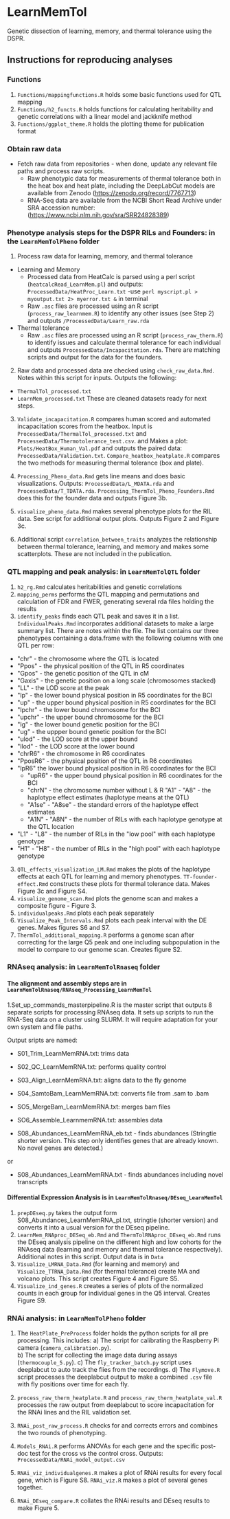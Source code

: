 # LearnMemTol
Genetic dissection of learning, memory, and thermal tolerance using the DSPR.

## Instructions for reproducing analyses

### Functions
1. `Functions/mappingfunctions.R` holds some basic functions used for QTL mapping
2. `Functions/h2_functs.R` holds functions for calculating heritability and genetic correlations with a linear model and jackknife method
3. `Functions/ggplot_theme.R` holds the plotting theme for publication format

### Obtain raw data

- Fetch raw data from repositories - when done, update any relevant file paths and process raw scripts.
    - Raw phenotypic data for measurements of thermal tolerance both in the heat box and heat plate, including the DeepLabCut models are available from Zenodo (https://zenodo.org/record/7767713) 
    - RNA-Seq data are available from the NCBI Short Read Archive under SRA accession number: (https://www.ncbi.nlm.nih.gov/sra/SRR24828389)

### Phenotype analysis steps for the DSPR RILs and Founders: in the `LearnMemTolPheno` folder

1. Process raw data for learning, memory, and thermal tolerance
  - Learning and Memory
      - Processed data from HeatCalc is parsed using a perl script (`heatcalcRead_LearnMem.pl`) and outputs: `ProcessedData/HeatProc_Learn.txt`
        -use `perl myscript.pl > myoutput.txt 2> myerror.txt &` in terminal 
      - Raw `.asc` files are processed using an R script (`process_raw_learnmem.R`) to identify any other issues (see Step 2) and outputs `/ProcessedData/Learn_raw.rda`
  - Thermal tolerance
      - Raw `.asc` files are processed using an R script (`process_raw_therm.R`) to identify issues and calculate thermal tolerance for each individual and outputs `ProcessedData/Incapacitation.rda`. There are matching scripts and output for the data for the founders.

2. Raw data and processed data are checked using `check_raw_data.Rmd`. Notes within this script for inputs. Outputs the following:
  - `ThermalTol_processed.txt`
  - `LearnMem_processed.txt`
These are cleaned datasets ready for next steps. 

3. `Validate_incapacitation.R` compares human scored and automated incapacitation scores from the heatbox. Input is `ProcessedData/ThermalTol_processed.txt` and `ProcessedData/Thermotolerance_test.csv`. and Makes a plot: `Plots/HeatBox_Human_Val.pdf` and outputs the paired data: `ProcessedData/Validation.txt`.  `Compare_heatbox_heatplate.R` compares the two methods for measuring thermal tolerance (box and plate).  

4. `Processing_Pheno_data.Rmd` gets line means and does basic visualizations. Outputs: `ProcessedData/L_MDATA.rda` and `ProcessedData/T_TDATA.rda`. `Processing_ThermTol_Pheno_Founders.Rmd` does this for the founder data and outputs Figure 3b. 

5. `visualize_pheno_data.Rmd` makes several phenotype plots for the RIL data. See script for additional output plots. Outputs Figure 2 and Figure 3c. 

6. Additional script `correlation_between_traits` analyzes the relationship between thermal tolerance, learning, and memory and makes some scatterplots. These are not included in the publication. 

### QTL mapping and peak analysis: in `LearnMemTolQTL` folder

1. `h2_rg.Rmd` calculates heritabilities and genetic correlations
2. `mapping_perms` performs the QTL mapping and permutations and calculation of FDR and FWER, generating several rda files holding the results
2. `identify_peaks` finds each QTL peak and saves it in a list. `IndividualPeaks.Rmd` incorporates additional datasets to make a large summary list. There are notes within the file. The list contains our three phenotypes containing a data.frame with the following columns with one QTL per row:
  - "chr" - the chromosome where the QTL is located
  - "Ppos" - the physical position of the QTL in R5 coordinates
  - "Gpos" - the genetic position of the QTL in cM
  - "Gaxis" - the genetic position on a long scale (chromosomes stacked)
  - "LL" - the LOD score at the peak
  - "lp" - the lower bound physical position in R5 coordinates for the BCI
  - "up" - the upper bound physical position in R5 coordinates for the BCI
  - "lpchr" - the lower bound chromosome for the BCI
  - "upchr" - the upper bound chromosome for the BCI
  - "lg" - the lower bound genetic position for the BCI
  - "ug" - the uppper bound genetic position for the BCI
  - "ulod" - the LOD score at the upper bound
  - "llod" - the LOD score at the lower bound 
  - "chrR6" - the chromosome in R6 coordinates
  - "PposR6" - the physical position of the QTL in R6 coordinates
- "lpR6" the lower bound physical position in R6 coordinates for the BCI
  - "upR6" - the upper bound physical position in R6 coordinates for the BCI
  - "chrN" - the chromosome number without L & R 
"A1" - "A8" - the haplotype effect estimates (haplotype means at the QTL)
  - "A1se" - "A8se" - the standard errors of the haplotype effect estimates
  - "A1N" - "A8N" - the number of RILs with each haplotype genotype at the QTL location   
- "L1" - "L8" - the number of RILs in the "low pool" with each haplotype genotype
- "H1" - "H8" - the number of RILs in the "high pool" with each haplotype genotype 
3.  `QTL_effects_visualization_LM.Rmd` makes the plots of the haplotype effects at each QTL for learning and memory phenotypes. `TT-founder-effect.Rmd` constructs these plots for thermal tolerance data. Makes Figure 3c and Figure S4.
4. `visualize_genome_scan.Rmd` plots the genome scan and makes a composite figure - Figure 3. 
5. `individualpeaks.Rmd` plots each peak separately
6. `Visualize_Peak_Intervals.Rmd` plots each peak interval with the DE genes. Makes figures S6 and S7.
7. `ThermTol_additional_mapping.R` performs a genome scan after correcting for the large Q5 peak and one including subpopulation in the model to compare to our genome scan. Creates figure S2.

### RNAseq analysis: in `LearnMemTolRnaseq` folder

#### The alignment and assembly steps are in `LearnMemTolRnaseq/RNAseq_Processing_LearnMemTol`

1.Set_up_commands_masterpipeline.R is the master script that outputs 8 separate scripts for processing RNAseq data. It sets up scripts to run the RNA-Seq data on a cluster using SLURM. It will require adaptation for your own system and file paths.

Output sripts are named: 

 - S01_Trim_LearnMemRNA.txt: trims data
 - S02_QC_LearnMemRNA.txt: performs quality control
 - S03_Align_LearnMemRNA.txt: aligns data to the fly genome 
 - S04_SamtoBam_LearnMemRNA.txt: converts file from .sam to .bam
 - SO5_MergeBam_LearnMemRNA.txt: merges bam files
 - SO6_Assemble_LearnmemRNA.txt: assembles data

 - S08_Abundances_LearnMemRNA_eb.txt - finds abundances (Stringtie shorter version. This step only identifies genes that are already known. No novel genes are detected.)

or

 - S08_Abundances_LearnMemRNA.txt - finds abundances including novel transcripts


#### Differential Expression Analysis is in `LearnMemTolRnaseq/DEseq_LearnMemTol`

1. `prepDEseq.py` takes the output form S08_Abundances_LearnMemRNA_pl.txt, stringtie (shorter version) and converts it into a usual version for the DEseq pipeline.
2. `LearnMem_RNAproc_DESeq_eb.Rmd` and `ThermTolRNAproc_DEseq_eb.Rmd` runs the DEseq analysis pipeline on the different high and low cohorts for the RNAseq data (learning and memory and thermal tolerance respectively). Additional notes in this script. Output data is in `Data`
3. `Visualize_LMRNA_Data.Rmd` (for learning and memory) and `Visualize_TTRNA_Data.Rmd` (for thermal tolerance) create MA and volcano plots. This script creates Figure 4 and Figure S5.
4. `Visualize_ind_genes.R` creates a series of plots of the normalized counts in each group for individual genes in the Q5 interval. Creates Figure S9.


### RNAi analysis: in `LearnMemTolPheno` folder

1. The `HeatPlate_PreProcess` folder holds the python scripts for all pre processing. This includes: 
a) The script for calibrating the Raspberry Pi camera (`camera_calibration.py`).  
b) The script for collecting the image data during assays (`thermocouple_5.py`). 
c) The `fly_tracker_batch.py` script uses deeplabcut to auto track the flies from the recordings. 
d) The `Flymove.R` script processes the deeplabcut output to make a combined `.csv` file with fly positions over time for each fly. 

2. `process_raw_therm_heatplate.R` and `process_raw_therm_heatplate_val.R` processes the raw output from deeplabcut to score incapacitation for the RNAi lines and the RIL validation set. 

3. `RNAi_post_raw_process.R` checks for and corrects errors and combines the two rounds of phenotyping. 

4. `Models_RNAi.R` performs ANOVAs for each gene and the specific post-doc test for the cross vs the control cross. Outputs: `ProcessedData/RNAi_model_output.csv`

5. `RNAi_viz_individualgenes.R` makes a plot of RNAi results for every focal gene, which is Figure S8. `RNAi_viz.R` makes a plot of several genes together. 

6. `RNAi_DEseq_compare.R` collates the RNAi results and DEseq results to make Figure 5.
